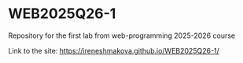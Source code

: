 # WEB2025Q26-1
Repository for the first lab from web-programming 2025-2026 course

Link to the site: https://ireneshmakova.github.io/WEB2025Q26-1/
